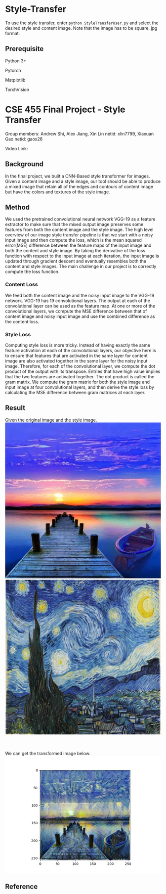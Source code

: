 # Style-Transfer

To use the style transfer, enter `python StyleTransferUser.py` and select the desired style and content image. Note that the image has to be square, jpg format.



## Prerequisite

Python 3+

Pytorch

Matplotlib

TorchVision



# CSE 455 Final Project - Style Transfer

Group members: Andrew Shi,
Alex Jiang,
Xin Lin netid: xlin7799,
Xiaxuan Gao netid: gaox26

Video Link:

## Background

In the final project, we built a CNN-Based style transformer for images. Given a content image and a style image, our tool should be able to produce a mixed image that retain all of the edges and contours of content image but have the colors and textures of the style image.

## Method

We used the pretrained convolutional neural network VGG-19 as a feature extractor to make sure that the mixed output image preserves some features from both the content image and the style image. The high level overview of our image style transfer pipeline is that we start with a noisy input image and then compute the loss, which is the mean squared error(MSE) difference between the feature maps of the input image and both the content and style image. By taking the derivative of the loss function with respect to the input image at each iteration, the input image is updated through gradient descent and eventually resembles both the content and style images. The main challenge in our project is to correctly compute the loss function.

### Content Loss

We feed both the content image and the noisy input image to the VGG-19 network. VGG-19 has 19 convolutional layers. The output at each of the convolutional layer can be used as the feature map. At one or more of the convolutional layers, we compute the MSE difference between that of content image and noisy input image and use the combined difference as the content loss. 

### Style Loss

Computing style loss is more tricky. Instead of having exactly the same feature activation at each of the convolutional layers, our objective here is to ensure that features that are activated in the same layer for content image are also activated together in the same layer for the noisy input image. Therefore, for each of the convolutional layer, we compute the dot product of the output with its transpose. Entries that have high value implies that the two features are activated together. The dot product is called the gram matrix. We compute the gram matrix for both the style image and input image at four convolutional layers, and then derive the style loss by calculating the MSE difference between gram matrices at each layer.

## Result
Given the original image and the style image.
![content](/data/content.jpg)
![content](/data/style.jpg)

\
\
We can get the transformed image below.
![Result](/data/Result.png)

## Reference